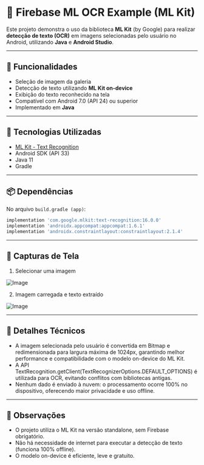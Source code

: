 # 📸 Firebase ML OCR Example (ML Kit)

Este projeto demonstra o uso da biblioteca **ML Kit** (by Google) para realizar **detecção de texto (OCR)** em imagens selecionadas pelo usuário no Android, utilizando **Java** e **Android Studio**.

---

## 🚀 Funcionalidades

- Seleção de imagem da galeria
- Detecção de texto utilizando **ML Kit on-device**
- Exibição do texto reconhecido na tela
- Compatível com Android 7.0 (API 24) ou superior
- Implementado em **Java**

---

## 🧰 Tecnologias Utilizadas

- [ML Kit - Text Recognition](https://developers.google.com/ml-kit/vision/text-recognition/android)
- Android SDK (API 33)
- Java 11
- Gradle

---

## 📦 Dependências

No arquivo `build.gradle (app)`:

```gradle
implementation 'com.google.mlkit:text-recognition:16.0.0'
implementation 'androidx.appcompat:appcompat:1.6.1'
implementation 'androidx.constraintlayout:constraintlayout:2.1.4'
```

---

## 📱 Capturas de Tela
1. Selecionar uma imagem

![Image](https://github.com/user-attachments/assets/72270726-a885-4288-8811-ee57e9464d97)

2. Imagem carregada e texto extraído

![Image](https://github.com/user-attachments/assets/c6cb34fe-ea14-47ef-a594-516f955768a5)

---

## 🧠 Detalhes Técnicos

- A imagem selecionada pelo usuário é convertida em Bitmap e redimensionada para largura máxima de 1024px, garantindo melhor performance e compatibilidade com o modelo on-device do ML Kit.
- A API TextRecognition.getClient(TextRecognizerOptions.DEFAULT_OPTIONS) é utilizada para OCR, evitando conflitos com bibliotecas antigas.
- Nenhum dado é enviado à nuvem: o processamento ocorre 100% no dispositivo, oferecendo maior privacidade e uso offline.

---

## 📌 Observações

- O projeto utiliza o ML Kit na versão standalone, sem Firebase obrigatório.
- Não há necessidade de internet para executar a detecção de texto (funciona 100% offline).
- O modelo on-device é eficiente, leve e gratuito.
